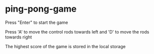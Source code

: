 # ping-pong-game

Press "Enter" to start the game

Press 'A' to move the control rods towards left and 'D' to move the rods towards right

The highest score of the game is stored in the local storage
